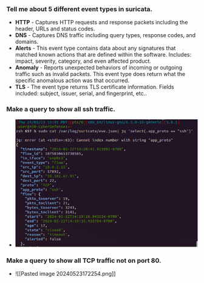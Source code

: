 ### Tell me about 5 different event types in suricata.  
- **HTTP** - Captures HTTP requests and response packets including the header, URLs and status codes.
- **DNS** - Captures DNS traffic including query types, response codes, and domains.
- **Alerts** - This event type contains data about any signatures that matched known actions that are defined within the software. Includes: impact, severity, category, and even affected product.
- **Anomaly** - Reports unexpected behaviors of incoming or outgoing traffic such as invalid packets. This event type does return what the specific anomalous action was that occurred. 
- **TLS** - The event type returns TLS certificate information. Fields included: subject, issuer, serial, and fingerprint, etc.. 

### Make a query to show all ssh traffic.  
- ![alert](../ssh.png)

### Make a query to show all TCP traffic not on port 80.  
- ![[Pasted image 20240523172254.png]]

